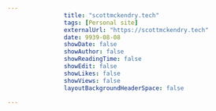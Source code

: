 ---
                title: "scottmckendry.tech"
                tags: [Personal site]
                externalUrl: "https://scottmckendry.tech"
                date: 9939-08-08
                showDate: false
                showAuthor: false
                showReadingTime: false
                showEdit: false
                showLikes: false
                showViews: false
                layoutBackgroundHeaderSpace: false
                ---
